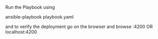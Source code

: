 Run  the Playbook using


ansible-playbook playbook.yaml

and to verify the deployment go on the browser and browse <Public-IP>:4200 OR localhost:4200
